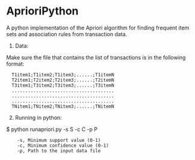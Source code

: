 # AprioriPython
A python implementation of the Apriori algorithm for finding frequent item sets and association rules from transaction data.

1) Data: 

  Make sure the file that contains the list of transactions is in the following format:
	
      T1item1;T1item2;T1item3;......;T1itemN
      T2item1;T2item2;T2item3;......;T2itemN
      T3item1;T3item2;T3item3;......;T3itemN
      ......................................
      ......................................
      ......................................
      TNitem1;TNitem2;TNitem3;......;TNitemN
    
    
2) Running in python:

  $ python runapriori.py -s S -c C -p P

		-s, Minimum support value (0-1)
		-c, Minimum confidence value (0-1)
		-p, Path to the input data file
